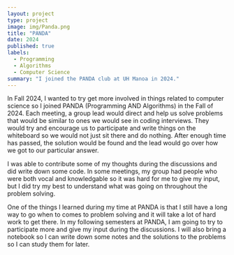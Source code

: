 ```yaml
---
layout: project
type: project
image: img/Panda.png
title: "PANDA"
date: 2024
published: true
labels:
  - Programming
  - Algorithms
  - Computer Science
summary: "I joined the PANDA club at UH Manoa in 2024."
---
```


In Fall 2024, I wanted to try get more involved in things related to computer science so I joined PANDA (Programming AND Algorithms) in the Fall of 2024. Each meeting, a group lead would direct and help us solve problems that would be similar to ones we would see in coding interviews. They would try and encourage us to participate and write things on the whiteboard so we would not just sit there and do nothing. After enough time has passed, the solution would be found and the lead would go over how we got to our particular answer.

I was able to contribute some of my thoughts during the discussions and did write down some code. In some meetings, my group had people who were both vocal and knowledgable so it was hard for me to give my input, but I did try my best to understand what was going on throughout the problem solving. 

One of the things I learned during my time at PANDA is that I still have a long way to go when to comes to problem solving and it will take a lot of hard work to get there. In my following semesters at PANDA, I am going to try to participate more and give my input during the discussions. I will also bring a notebook so I can write down some notes and the solutions to the problems so I can study them for later. 


